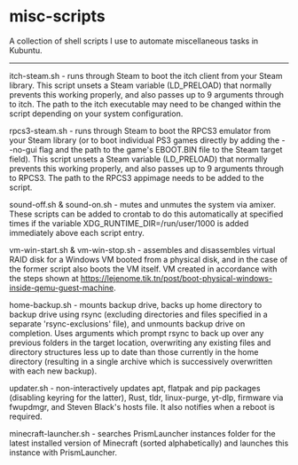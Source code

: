# misc-scripts
A collection of shell scripts I use to automate miscellaneous tasks in Kubuntu.

---

itch-steam.sh - runs through Steam to boot the itch client from your Steam library. This script unsets a Steam variable (LD_PRELOAD) that normally prevents this working properly, and also passes up to 9 arguments through to itch. The path to the itch executable may need to be changed within the script depending on your system configuration.

rpcs3-steam.sh - runs through Steam to boot the RPCS3 emulator from your Steam library (or to boot individual PS3 games directly by adding the --no-gui flag and the path to the game's EBOOT.BIN file to the Steam target field). This script unsets a Steam variable (LD_PRELOAD) that normally prevents this working properly, and also passes up to 9 arguments through to RPCS3. The path to the RPCS3 appimage needs to be added to the script.

sound-off.sh & sound-on.sh - mutes and unmutes the system via amixer. These scripts can be added to crontab to do this automatically at specified times if the variable XDG_RUNTIME_DIR=/run/user/1000 is added immediately above each script entry.

vm-win-start.sh & vm-win-stop.sh - assembles and disassembles virtual RAID disk for a Windows VM booted from a physical disk, and in the case of the former script also boots the VM itself. VM created in accordance with the steps shown at https://lejenome.tik.tn/post/boot-physical-windows-inside-qemu-guest-machine.

home-backup.sh - mounts backup drive, backs up home directory to backup drive using rsync (excluding directories and files specified in a separate 'rsync-exclusions' file), and unmounts backup drive on completion. Uses arguments which prompt rsync to back up over any previous folders in the target location, overwriting any existing files and directory structures less up to date than those currently in the home directory (resulting in a single archive which is successively overwritten with each new backup).

updater.sh - non-interactively updates apt, flatpak and pip packages (disabling keyring for the latter), Rust, tldr, linux-purge, yt-dlp, firmware via fwupdmgr, and Steven Black's hosts file. It also notifies when a reboot is required.

minecraft-launcher.sh - searches PrismLauncher instances folder for the latest installed version of Minecraft (sorted alphabetically) and launches this instance with PrismLauncher.
